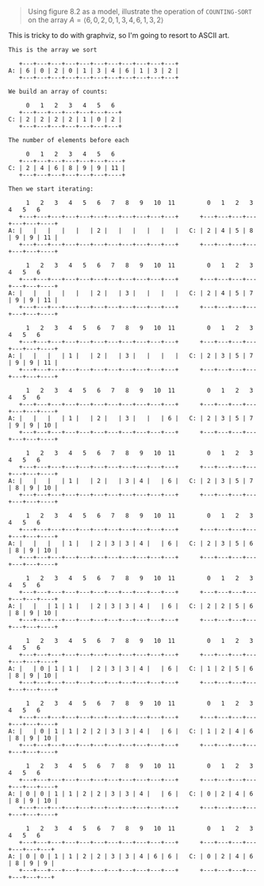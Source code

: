 > Using figure 8.2 as a model, illustrate the operation of `COUNTING-SORT` on
> the array $A = \langle 6, 0, 2, 0, 1, 3, 4, 6, 1, 3, 2 \rangle$

This is tricky to do with graphviz, so I'm going to resort to ASCII art.

    This is the array we sort

       +---+---+---+---+---+---+---+---+---+---+---+
    A: | 6 | 0 | 2 | 0 | 1 | 3 | 4 | 6 | 1 | 3 | 2 |
       +---+---+---+---+---+---+---+---+---+---+---+

    We build an array of counts:

         0   1   2   3   4   5   6
       +---+---+---+---+---+---+---+
    C: | 2 | 2 | 2 | 2 | 1 | 0 | 2 |
       +---+---+---+---+---+---+---+

    The number of elements before each

         0   1   2   3   4   5   6
       +---+---+---+---+---+---+----+
    C: | 2 | 4 | 6 | 8 | 9 | 9 | 11 |
       +---+---+---+---+---+---+----+

    Then we start iterating:

         1   2   3   4   5   6   7   8   9   10  11         0   1   2   3   4   5   6
       +---+---+---+---+---+---+---+---+---+---+---+      +---+---+---+---+---+---+----+
    A: |   |   |   |   |   | 2 |   |   |   |   |   |   C: | 2 | 4 | 5 | 8 | 9 | 9 | 11 |
       +---+---+---+---+---+---+---+---+---+---+---+      +---+---+---+---+---+---+----+

         1   2   3   4   5   6   7   8   9   10  11         0   1   2   3   4   5   6
       +---+---+---+---+---+---+---+---+---+---+---+      +---+---+---+---+---+---+----+
    A: |   |   |   |   |   | 2 |   | 3 |   |   |   |   C: | 2 | 4 | 5 | 7 | 9 | 9 | 11 |
       +---+---+---+---+---+---+---+---+---+---+---+      +---+---+---+---+---+---+----+

         1   2   3   4   5   6   7   8   9   10  11         0   1   2   3   4   5   6
       +---+---+---+---+---+---+---+---+---+---+---+      +---+---+---+---+---+---+----+
    A: |   |   |   | 1 |   | 2 |   | 3 |   |   |   |   C: | 2 | 3 | 5 | 7 | 9 | 9 | 11 |
       +---+---+---+---+---+---+---+---+---+---+---+      +---+---+---+---+---+---+----+

         1   2   3   4   5   6   7   8   9   10  11         0   1   2   3   4   5   6
       +---+---+---+---+---+---+---+---+---+---+---+      +---+---+---+---+---+---+----+
    A: |   |   |   | 1 |   | 2 |   | 3 |   |   | 6 |   C: | 2 | 3 | 5 | 7 | 9 | 9 | 10 |
       +---+---+---+---+---+---+---+---+---+---+---+      +---+---+---+---+---+---+----+

         1   2   3   4   5   6   7   8   9   10  11         0   1   2   3   4   5   6
       +---+---+---+---+---+---+---+---+---+---+---+      +---+---+---+---+---+---+----+
    A: |   |   |   | 1 |   | 2 |   | 3 | 4 |   | 6 |   C: | 2 | 3 | 5 | 7 | 8 | 9 | 10 |
       +---+---+---+---+---+---+---+---+---+---+---+      +---+---+---+---+---+---+----+

         1   2   3   4   5   6   7   8   9   10  11         0   1   2   3   4   5   6
       +---+---+---+---+---+---+---+---+---+---+---+      +---+---+---+---+---+---+----+
    A: |   |   |   | 1 |   | 2 | 3 | 3 | 4 |   | 6 |   C: | 2 | 3 | 5 | 6 | 8 | 9 | 10 |
       +---+---+---+---+---+---+---+---+---+---+---+      +---+---+---+---+---+---+----+

         1   2   3   4   5   6   7   8   9   10  11         0   1   2   3   4   5   6
       +---+---+---+---+---+---+---+---+---+---+---+      +---+---+---+---+---+---+----+
    A: |   |   | 1 | 1 |   | 2 | 3 | 3 | 4 |   | 6 |   C: | 2 | 2 | 5 | 6 | 8 | 9 | 10 |
       +---+---+---+---+---+---+---+---+---+---+---+      +---+---+---+---+---+---+----+

         1   2   3   4   5   6   7   8   9   10  11         0   1   2   3   4   5   6
       +---+---+---+---+---+---+---+---+---+---+---+      +---+---+---+---+---+---+----+
    A: |   | 0 | 1 | 1 |   | 2 | 3 | 3 | 4 |   | 6 |   C: | 1 | 2 | 5 | 6 | 8 | 9 | 10 |
       +---+---+---+---+---+---+---+---+---+---+---+      +---+---+---+---+---+---+----+

         1   2   3   4   5   6   7   8   9   10  11         0   1   2   3   4   5   6
       +---+---+---+---+---+---+---+---+---+---+---+      +---+---+---+---+---+---+----+
    A: |   | 0 | 1 | 1 | 2 | 2 | 3 | 3 | 4 |   | 6 |   C: | 1 | 2 | 4 | 6 | 8 | 9 | 10 |
       +---+---+---+---+---+---+---+---+---+---+---+      +---+---+---+---+---+---+----+

         1   2   3   4   5   6   7   8   9   10  11         0   1   2   3   4   5   6
       +---+---+---+---+---+---+---+---+---+---+---+      +---+---+---+---+---+---+----+
    A: | 0 | 0 | 1 | 1 | 2 | 2 | 3 | 3 | 4 |   | 6 |   C: | 0 | 2 | 4 | 6 | 8 | 9 | 10 |
       +---+---+---+---+---+---+---+---+---+---+---+      +---+---+---+---+---+---+----+

         1   2   3   4   5   6   7   8   9   10  11         0   1   2   3   4   5   6
       +---+---+---+---+---+---+---+---+---+---+---+      +---+---+---+---+---+---+---+
    A: | 0 | 0 | 1 | 1 | 2 | 2 | 3 | 3 | 4 | 6 | 6 |   C: | 0 | 2 | 4 | 6 | 8 | 9 | 9 |
       +---+---+---+---+---+---+---+---+---+---+---+      +---+---+---+---+---+---+---+

